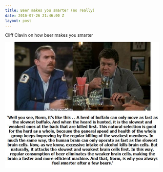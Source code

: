 ```yaml
---
title: Beer makes you smarter (no really)
date: 2016-07-26 21:46:00 Z
layout: post
---
```


Cliff Clavin on how beer makes you smarter

![CoNWH8RWYAAvbCE.jpg](/uploads/CoNWH8RWYAAvbCE.jpg)